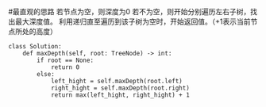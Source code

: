 #最直观的思路
若节点为空，则深度为0
若不为空，则开始分别遍历左右子树，找出最大深度值。
利用递归直至遍历到该子树为空时，开始返回值。（+1表示当前节点所处的高度）

```shell
class Solution:
    def maxDepth(self, root: TreeNode) -> int:
        if root == None:
            return 0
        else:
            left_hight = self.maxDepth(root.left)
            right_hight = self.maxDepth(root.right)
            return max(left_hight, right_hight) + 1

```

